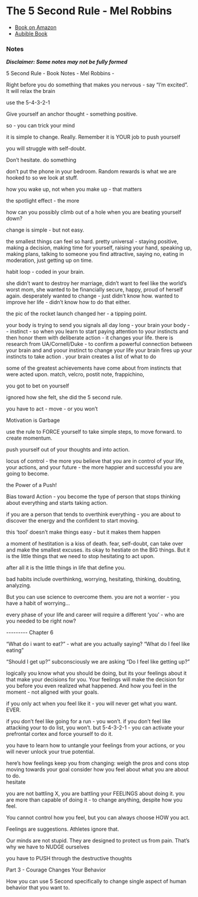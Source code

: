 # The 5 Second Rule - Mel Robbins

- [Book on Amazon]()
- [Aubible Book]()

### Notes

_**Disclaimer: Some notes may not be fully formed**_

5 Second Rule - Book Notes - Mel Robbins -

Right before you do something that makes you nervous - say “I’m excited”. It will relax the brain

use the 5-4-3-2-1

Give yourself an anchor thought - something positive.

so - you can trick your mind

it is simple to change. Really. Remember it is YOUR job to push yourself

you will struggle with self-doubt.

Don’t hesitate. do something

don’t put the phone in your bedroom. Random rewards is what we are hooked to so we look at stuff.

how you wake up, not when you make up - that matters

the spotlight effect - the more

how can you possibly climb out of a hole when you are beating yourself down?

change is simple - but not easy.

the smallest things can feel so hard. pretty universal - staying positive, making a decision, making time for yourself, raising your hand, speaking up, making plans, talking to someone you find attractive, saying no, eating in moderation, just getting up on time.

habit loop - coded in your brain.

she didn’t want to destroy her marriage, didn’t want to feel like the world’s worst mom, she wanted to be financially secure, happy, proud of herself again. desperately wanted to change - just didn’t know how. wanted to improve her life - didn’t know how to do that either.

the pic of the rocket launch changed her - a tipping point.

your body is trying to send you signals all day long - your brain your body - - instinct - so when you learn to start paying attention to your instincts and then honor them with deliberate action - it changes your life. there is research from UA/Cornell/Duke - to confirm a powerful connection between your brain and and yoour instinct to change your life your brain fires up your instincts to take action . your brain creates a list of what to do

some of the greatest achievements have come about from instincts that were acted upon. match, velcro, postit note, frappichino,

you got to bet on yourself

ignored how she felt, she did the 5 second rule.

you have to act - move - or you won’t

Motivation is Garbage

use the rule to FORCE yourself to take simple steps, to move forward. to create momentum.

push yourself out of your thoughts and into action.

locus of control - the more you believe that you are in control of your life, your actions, and your future - the more happier and successful you are going to become.

the Power of a Push!

Bias toward Action - you become the type of person that stops thinking about everything and starts taking action.

if you are a person that tends to overthink everything - you are about to discover the energy and the confident to start moving.

this ‘tool’ doesn’t make things easy - but it makes them happen

a moment of hestitation is a kiss of death. fear, self-doubt, can take over and make the smallest excuses. its okay to hestiate on the BIG things. But it is the little things that we need to stop hesitating to act upon.

after all it is the little things in life that define you.

bad habits include overthinkng, worrying, hesitating, thinking, doubting, analyzing.

But you can use science to overcome them. you are not a worrier - you have a habit of worrying…

every phase of your life and career will require a different ‘you’ - who are you needed to be right now?

--------- Chapter 6

“What do i want to eat?” - what are you actually saying? “What do I feel like eating”

“Should I get up?” subconsciously we are asking “Do I feel like getting up?”

logically you know what you should be doing, but its your feelings about it that make your decisions for you. Your feelings will make the decision for you before you even realized what happened. And how you feel in the moment - not aligned with your goals.

if you only act when you feel like it - you will never get what you want. EVER.

if you don’t feel like going for a run - you won’t. if you don’t feel like attacking your to do list, you won’t. but 5-4-3-2-1 - you can activate your prefrontal cortex and force yourself to do it.

you have to learn how to untangle your feelings from your actions, or you will never unlock your true potential.

here’s how feelings keep you from changing:
weigh the pros and cons
stop moving towards your goal
consider how you feel about what you are about to do.  
hesitate

you are not battling X, you are battling your FEELINGS about doing it. you are more than capable of doing it - to change anything, despite how you feel.

You cannot control how you feel, but you can always choose HOW you act.

Feelings are suggestions. Athletes ignore that.

Our minds are not stupid. They are designed to protect us from pain. That’s why we have to NUDGE ourselves

you have to PUSH through the destructive thoughts

Part 3 - Courage Changes Your Behavior

How you can use 5 Second specifically to change single aspect of human behavior that you want to.
